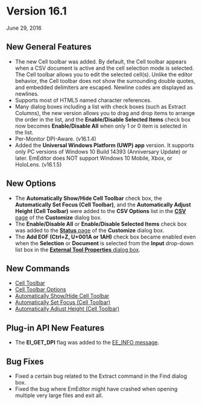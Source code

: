 # Version 16.1

June 29, 2016

## New General Features

- The new Cell toolbar was added. By default, the Cell toolbar appears when a CSV document is active and the cell selection mode is selected. The Cell toolbar allows you to edit the selected cell(s). Unlike the editor behavior, the Cell toolbar does not show the surrounding double quotes, and embedded delimiters are escaped. Newline codes are displayed as newlines.
- Supports most of HTML5 named character references.
- Many dialog boxes including a list with check boxes (such as Extract Columns), the new version allows you to drag and drop items to arrange the order in the list, and the **Enable/Disable Selected Items** check box now becomes **Enable/Disable All** when only 1 or 0 item is selected in the list.
- Per-Monitor DPI-Aware. (v16.1.4)
- Added the **Universal Windows Platform (UWP) app** version. It supports only PC versions of Windows 10 Build 14393 (Anniversary Update) or later. EmEditor does NOT support Windows 10 Mobile, Xbox, or HoloLens. (v16.1.5)

## New Options

- The **Automatically Show/Hide Cell Toolbar** check box, the **Automatically Set Focus (Cell Toolbar)**, and the **Automatically Adjust Height (Cell Toolbar)** were added to the **CSV Options** list in the [**CSV** page](../dlg/customize/csv/index) of the **Customize** dialog box.
- The **Enable/Disable All** or **Enable/Disable Selected Items** check box was added to the [**Status** page](../dlg/customize/status/index) of the **Customize** dialog box.
- The **Add EOF (Ctrl+Z, U+001A or 1AH)** check box became enabled even when the **Selection** or **Document** is selected from the **Input** drop-down list box in the [**External Tool Properties** dialog box](../dlg/tools/properties/index).

## New Commands

- [Cell Toolbar](../cmd/view/show_cell_bar)
- [Cell Toolbar Options](../cmd/view/cell_bar_options)
- [Automatically Show/Hide Cell Toolbar](../cmd/view/auto_show_hide_cell_bar)
- [Automatically Set Focus (Cell Toolbar)](../cmd/view/auto_set_focus)
- [Automatically Adjust Height (Cell Toolbar)](../cmd/view/auto_adjust_height)

## Plug-in API New Features

- The **EI\_GET\_DPI** flag was added to the [EE\_INFO message](../plugin/message/ee_info).

## Bug Fixes

- Fixed a certain bug related to the Extract command in the Find dialog box.
- Fixed the bug where EmEditor might have crashed when opening multiple very large files and exit all.
